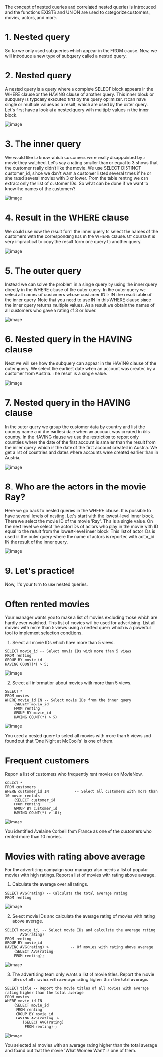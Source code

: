 The concept of nested queries and correlated nested queries is introduced and the functions EXISTS and UNION are used to categorize customers, movies, actors, and more.

# 1. Nested query

So far we only used subqueries which appear in the FROM clause. Now, we will introduce a new type of subquery called a nested query.

# 2. Nested query

A nested query is a query where a complete SELECT block appears in the WHERE clause or the HAVING clause of another query. This inner block or subquery is typically executed first by the query optimizer. It can have single or multiple values as a result, which are used by the outer query. Let's first have a look at a nested query with multiple values in the inner block.

![image](https://github.com/artempohribnyi/datacamp/assets/113499718/0cedde37-984e-4c19-ab94-9bfa19929ea2)

# 3. The inner query

We would like to know which customers were really disappointed by a movie they watched. Let's say a rating smaller than or equal to 3 shows that the customer really didn't like the movie. We use SELECT DISTINCT customer_id, since we don't want a customer listed several times if he or she rated several movies with 3 or lower. From the table renting we can extract only the list of customer IDs. So what can be done if we want to know the names of the customers?

![image](https://github.com/artempohribnyi/datacamp/assets/113499718/4e51d9eb-7a4c-42ea-8777-359e6dde0606)

# 4. Result in the WHERE clause

We could use now the result form the inner query to select the names of the customers with the corresponding IDs in the WHERE clause. Of course it is very impractical to copy the result form one query to another query.

![image](https://github.com/artempohribnyi/datacamp/assets/113499718/d6d559d5-d9a5-4c29-901b-8d7844d8e090)

# 5. The outer query

Instead we can solve the problem in a single query by using the inner query directly in the WHERE clause of the outer query. In the outer query we select all names of customers whose customer ID is IN the result table of the inner query. Note that you need to use IN in this WHERE clause since the inner query returns multiple values. As a result we obtain the names of all customers who gave a rating of 3 or lower.

![image](https://github.com/artempohribnyi/datacamp/assets/113499718/a67cb573-0125-4ce7-9fd4-09e835b568c6)

# 6. Nested query in the HAVING clause

Next we will see how the subquery can appear in the HAVING clause of the outer query. We select the earliest date when an account was created by a customer from Austria. The result is a single value.

![image](https://github.com/artempohribnyi/datacamp/assets/113499718/da06f56a-5009-4613-ba03-66cd6c695d7b)

# 7. Nested query in the HAVING clause

In the outer query we group the customer data by country and list the country name and the earliest date when an account was created in this country. In the HAVING clause we use the restriction to report only countries where the date of the first account is smaller than the result from the inner query, which is the date of the first account created in Austria. We get a list of countries and dates where accounts were created earlier than in Austria.

![image](https://github.com/artempohribnyi/datacamp/assets/113499718/30dd9497-67d4-473b-86d3-6bb8d8b584f3)

# 8. Who are the actors in the movie Ray?

Here we go back to nested queries in the WHERE clause. It is possible to have several levels of nesting. Let's start with the lowest-level inner block. There we select the movie ID of the movie 'Ray'. This is a single value. On the next level we select the actor IDs of actors who play in the movie with ID equal to the result from the lowest-level inner block. This list of actor IDs is used in the outer query where the name of actors is reported with actor_id IN the result of the inner query.

![image](https://github.com/artempohribnyi/datacamp/assets/113499718/ab1786c3-f1c3-44c6-b268-aaf1cf7f2864)

# 9. Let's practice!

Now, it's your turn to use nested queries.

# Often rented movies

Your manager wants you to make a list of movies excluding those which are hardly ever watched. This list of movies will be used for advertising. List all movies with more than 5 views using a nested query which is a powerful tool to implement selection conditions.

1. Select all movie IDs which have more than 5 views.

```
SELECT movie_id -- Select movie IDs with more than 5 views
FROM renting
GROUP BY movie_id
HAVING COUNT(*) > 5;
```
![image](https://github.com/artempohribnyi/datacamp/assets/113499718/a1a72f0f-8362-4302-ae00-574851df2f2f)

2. Select all information about movies with more than 5 views.

```
SELECT *
FROM movies
WHERE movie_id IN -- Select movie IDs from the inner query
	(SELECT movie_id
	FROM renting
	GROUP BY movie_id
	HAVING COUNT(*) > 5)
```
![image](https://github.com/artempohribnyi/datacamp/assets/113499718/a09fdefc-494c-45ee-8b59-3f2eb6d3ed43)

You used a nested query to select all movies with more than 5 views and found out that 'One Night at McCool's' is one of them.

# Frequent customers

Report a list of customers who frequently rent movies on MovieNow.

```
SELECT *
FROM customers
WHERE customer_id IN            -- Select all customers with more than 10 movie rentals
	(SELECT customer_id
	FROM renting
	GROUP BY customer_id
	HAVING COUNT(*) > 10);
```
![image](https://github.com/artempohribnyi/datacamp/assets/113499718/ae6bb24c-6075-464b-9d05-db5c1e29ff41)

You identified Avelaine Corbeil from France as one of the customers who rented more than 10 movies.

# Movies with rating above average

For the advertising campaign your manager also needs a list of popular movies with high ratings. Report a list of movies with rating above average.

1. Calculate the average over all ratings.

```
SELECT AVG(rating) -- Calculate the total average rating
FROM renting
```
![image](https://github.com/artempohribnyi/datacamp/assets/113499718/3ac83dac-5e41-4f30-a1dc-e0a97dbf123f)

2. Select movie IDs and calculate the average rating of movies with rating above average.

```
SELECT movie_id, -- Select movie IDs and calculate the average rating 
       AVG(rating)
FROM renting
GROUP BY movie_id
HAVING AVG(rating) >          -- Of movies with rating above average
	(SELECT AVG(rating)
	FROM renting);
```
![image](https://github.com/artempohribnyi/datacamp/assets/113499718/2fb7e5ba-2b9c-4533-bf91-ba4bc0139110)

3. The advertising team only wants a list of movie titles. Report the movie titles of all movies with average rating higher than the total average.

```
SELECT title -- Report the movie titles of all movies with average rating higher than the total average
FROM movies
WHERE movie_id IN
	(SELECT movie_id
	 FROM renting
     GROUP BY movie_id
     HAVING AVG(rating) > 
		(SELECT AVG(rating)
		 FROM renting));
```
![image](https://github.com/artempohribnyi/datacamp/assets/113499718/02c7f1ef-6e7a-464c-a38d-07d2fd018b83)

You selected all movies with an average rating higher than the total average and found out that the movie 'What Women Want' is one of them.





